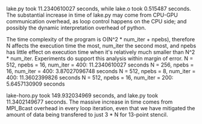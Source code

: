 lake.py took 11.2340610027 seconds, while lake.o took 0.515487 seconds.
The substantial increase in time of lake.py may come from CPU-GPU communication overhead, as loop control happens on the CPU side; and possibly the dynamic interpretation overhead of python.

The time complexity of the program is O(N^2 * num_iter + npebs), therefore N affects the execution time the most, num_iter the second most, and npebs has little effect on execution time when it's relatively much smaller than N^2 * num_iter. Experiments do support this analysis within margin of error.
N = 512, npebs = 16, num_iter = 400: 11.2340610027 seconds
N = 256, npebs = 16, num_iter = 400: 3.87027096748 seconds
N = 512, npebs = 8, num_iter = 400: 11.3602399826 seconds
N = 512, npebs = 16, num_iter = 200: 5.6457130909 seconds

lake-horo.py took 149.932034969 seconds, and lake.py took 11.3402149677 seconds.
The massive increase in time comes from MPI_Bcast overhead in every loop iteration, even that we have mitigated the amount of data being transfered to just 3 * N for 13-point stencil.